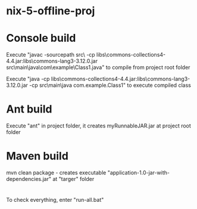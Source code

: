 # nix-5-offline-proj
# Console build
Execute "javac -sourcepath src\ -cp libs\commons-collections4-4.4.jar:libs\commons-lang3-3.12.0.jar
src\main\java\com\example\Class1.java" to compile from project root folder

Execute "java -cp libs\commons-collections4-4.4.jar:libs\commons-lang3-3.12.0.jar -cp 
src\main\java com.example.Class1" to execute compiled class

# Ant build
Execute "ant" in project folder, it creates myRunnableJAR.jar at project root folder

# Maven build
mvn clean package - creates executable "application-1.0-jar-with-dependencies.jar" at "targer" folder

#
To check everything, enter "run-all.bat"